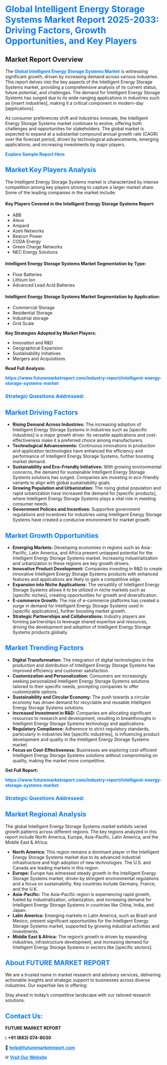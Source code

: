 <h1 style="color: #007BFF;">Global Intelligent Energy Storage Systems Market Report 2025-2033: Driving Factors, Growth Opportunities, and Key Players</h1>

<section id="overview">
<h2>Market Report Overview</h2>
<p>The <a href="https://www.futuremarketreport.com/industry-report/intelligent-energy-storage-systems-market" style="color: #007BFF; text-decoration: none;"><strong>Global Intelligent Energy Storage Systems Market</strong></a> is witnessing significant growth, driven by increasing demand across various industries. This report delves into the key aspects of the Intelligent Energy Storage Systems market, providing a comprehensive analysis of its current status, future potential, and challenges. The demand for Intelligent Energy Storage Systems has surged due to its wide-ranging applications in industries such as [insert industries], making it a critical component in modern-day [applications].</p>
<p>As consumer preferences shift and industries innovate, the Intelligent Energy Storage Systems market continues to evolve, offering both challenges and opportunities for stakeholders. The global market is expected to expand at a substantial compound annual growth rate (CAGR) over the forecast period, driven by technological advancements, emerging applications, and increasing investments by major players.</p>
</section>

<section id="overview">
<p><a href="https://www.futuremarketreport.com/request-sample/reportId=46601" style="color: #007BFF; text-decoration: none;"><strong>Explore Sample Report Here</strong></a></p>
</section>

<section id="key-players">
<h2 style="color: #007BFF;">Market Key Players Analysis</h2>
<p>The Intelligent Energy Storage Systems market is characterized by intense competition among key players striving to capture a larger market share. Some of the leading companies in the market include:</p>
<h4>Key Players Covered in the Intelligent Energy Storage Systems Report:</h4>
<ul><li>ABB</li><li>Alevo</li><li>Ampard</li><li>Azeti Networks</li><li>Beacon Power</li><li>CODA Energy</li><li>Green Charge Networks</li><li>NEC Energy Solutions</li></ul>
<h4>Intelligent Energy Storage Systems Market Segmentation by Type:</h4>
<ul><li>Flow Batteries</li><li>Lithium Ion</li><li>Advanced Lead Acid Batteries</li></ul>

<h4>Intelligent Energy Storage Systems Market Segmentation by Application:</h4>
<ul><li>Commercial Storage</li><li>Residential Storage</li><li>Industrial storage</li><li>Grid Scale</li></ul>
<p><strong>Key Strategies Adopted by Market Players:</strong></p>
<ul>
<li>Innovation and R&D</li>
<li>Geographical Expansion</li>
<li>Sustainability Initiatives</li>
<li>Mergers and Acquisitions</li>
</ul>
</section>

<section>
<p><strong>Read Full Analysis: </strong></p><a href="https://www.futuremarketreport.com/industry-report/intelligent-energy-storage-systems-market" style="color: #007BFF; text-decoration: none;"><strong>https://www.futuremarketreport.com/industry-report/intelligent-energy-storage-systems-market</strong></a>
<h3 style="color: #007BFF;">Strategic Questions Addressed:</h3>
</section>

<section id="driving-factors">
<h2 style="color: #007BFF;">Market Driving Factors</h2>
<ul>
<li><strong>Rising Demand Across Industries:</strong> The increasing adoption of Intelligent Energy Storage Systems in industries such as [specific industries] is a major growth driver. Its versatile applications and cost-effectiveness make it a preferred choice among manufacturers.</li>
<li><strong>Technological Advancements:</strong> Continuous innovations in production and application technologies have enhanced the efficiency and performance of Intelligent Energy Storage Systems, further boosting market demand.</li>
<li><strong>Sustainability and Eco-Friendly Initiatives:</strong> With growing environmental concerns, the demand for sustainable Intelligent Energy Storage Systems solutions has surged. Companies are investing in eco-friendly variants to align with global sustainability goals.</li>
<li><strong>Growing Population and Urbanization:</strong> The rising global population and rapid urbanization have increased the demand for [specific products], where Intelligent Energy Storage Systems plays a vital role in meeting consumer needs.</li>
<li><strong>Government Policies and Incentives:</strong> Supportive government regulations and incentives for industries using Intelligent Energy Storage Systems have created a conducive environment for market growth.</li>
</ul>
</section>

<section id="growth-opportunities">
<h2 style="color: #007BFF;">Market Growth Opportunities</h2>
<ul>
<li><strong>Emerging Markets:</strong> Developing economies in regions such as Asia-Pacific, Latin America, and Africa present untapped potential for the Intelligent Energy Storage Systems market. Increasing industrialization and urbanization in these regions are key growth drivers.</li>
<li><strong>Innovative Product Development:</strong> Companies investing in R&D to create innovative Intelligent Energy Storage Systems products with enhanced features and applications are likely to gain a competitive edge.</li>
<li><strong>Expansion into Niche Applications:</strong> The versatility of Intelligent Energy Storage Systems allows it to be utilized in niche markets such as [specific niches], creating opportunities for growth and diversification.</li>
<li><strong>E-commerce Growth:</strong> The rise of e-commerce platforms has created a surge in demand for Intelligent Energy Storage Systems used in [specific applications], further boosting market growth.</li>
<li><strong>Strategic Partnerships and Collaborations:</strong> Industry players are forming partnerships to leverage shared expertise and resources, driving the development and adoption of Intelligent Energy Storage Systems products globally.</li>
</ul>
</section>

<section id="trending-factors">
<h2 style="color: #007BFF;">Market Trending Factors</h2>
<ul>
<li><strong>Digital Transformation:</strong> The integration of digital technologies in the production and distribution of Intelligent Energy Storage Systems has improved efficiency and customer satisfaction.</li>
<li><strong>Customization and Personalization:</strong> Consumers are increasingly seeking personalized Intelligent Energy Storage Systems solutions tailored to their specific needs, prompting companies to offer customizable options.</li>
<li><strong>Sustainability and Circular Economy:</strong> The push towards a circular economy has driven demand for recyclable and reusable Intelligent Energy Storage Systems solutions.</li>
<li><strong>Increased Investment in R&D:</strong> Companies are allocating significant resources to research and development, resulting in breakthroughs in Intelligent Energy Storage Systems technology and applications.</li>
<li><strong>Regulatory Compliance:</strong> Adherence to strict regulatory standards, particularly in industries like [specific industries], is influencing product development and quality in the Intelligent Energy Storage Systems market.</li>
<li><strong>Focus on Cost-Effectiveness:</strong> Businesses are exploring cost-efficient Intelligent Energy Storage Systems solutions without compromising on quality, making the market more competitive.</li>
</ul>
</section>

<section>
<p><strong>Get Full Report: </strong></p><a href="https://www.futuremarketreport.com/industry-report/intelligent-energy-storage-systems-market" style="color: #007BFF; text-decoration: none;"><strong>https://www.futuremarketreport.com/industry-report/intelligent-energy-storage-systems-market</strong></a>
<h3 style="color: #007BFF;">Strategic Questions Addressed:</h3>
</section>


<section id="regional-analysis">
<h2 style="color: #007BFF;">Market Regional Analysis</h2>
<p>The global Intelligent Energy Storage Systems market exhibits varied growth patterns across different regions. The key regions analyzed in this report include North America, Europe, Asia-Pacific, Latin America, and the Middle East & Africa:</p>
<ul>
<li><strong>North America:</strong> This region remains a dominant player in the Intelligent Energy Storage Systems market due to its advanced industrial infrastructure and high adoption of new technologies. The U.S. and Canada are leading markets in this region.</li>
<li><strong>Europe:</strong> Europe has witnessed steady growth in the Intelligent Energy Storage Systems market, driven by stringent environmental regulations and a focus on sustainability. Key countries include Germany, France, and the U.K.</li>
<li><strong>Asia-Pacific:</strong> The Asia-Pacific region is experiencing rapid growth, fueled by industrialization, urbanization, and increasing demand for Intelligent Energy Storage Systems in countries like China, India, and Japan.</li>
<li><strong>Latin America:</strong> Emerging markets in Latin America, such as Brazil and Mexico, present significant opportunities for the Intelligent Energy Storage Systems market, supported by growing industrial activities and investments.</li>
<li><strong>Middle East & Africa:</strong> The region’s growth is driven by expanding industries, infrastructure development, and increasing demand for Intelligent Energy Storage Systems in sectors like [specific sectors].</li>
</ul>
</section>

<footer>
<h2 style="color: #007BFF;">About FUTURE MARKET REPORT</h2>
<p>We are a trusted name in market research and advisory services, delivering actionable insights and strategic support to businesses across diverse industries. Our expertise lies in offering:</p>

<p>Stay ahead in today’s competitive landscape with our tailored research solutions.</p>

<h2 style="color: #007BFF;">Contact Us:</h2>
<p><strong>FUTURE MARKET REPORT</strong></p>
<p>📞 <strong>+91 (883) 074-8030</strong></p>
<p>📧 <strong><a href="mailto:help@futuremarketreport.com" style="color: #007BFF;">help@futuremarketreport.com</a></strong></p>
<p>🌐 <strong><a href="https://www.futuremarketreport.com/" style="color: #007BFF;">Visit Our Website</a></strong></p>
</footer>